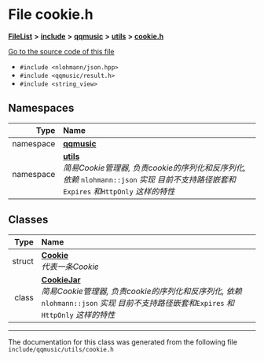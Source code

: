 

# File cookie.h



[**FileList**](files.md) **>** [**include**](dir_d44c64559bbebec7f509842c48db8b23.md) **>** [**qqmusic**](dir_d63c0418b33b823a308efea67b8f3df2.md) **>** [**utils**](dir_478616d8952f43e793f28d8ded6e3463.md) **>** [**cookie.h**](cookie_8h.md)

[Go to the source code of this file](cookie_8h_source.md)



* `#include <nlohmann/json.hpp>`
* `#include <qqmusic/result.h>`
* `#include <string_view>`













## Namespaces

| Type | Name |
| ---: | :--- |
| namespace | [**qqmusic**](namespaceqqmusic.md) <br> |
| namespace | [**utils**](namespaceqqmusic_1_1utils.md) <br>_简易Cookie管理器, 负责cookie的序列化和反序列化, 依赖_ `nlohmann::json` _实现 目前不支持路径嵌套和_`Expires` _和_`HttpOnly` _这样的特性_ |


## Classes

| Type | Name |
| ---: | :--- |
| struct | [**Cookie**](structqqmusic_1_1utils_1_1Cookie.md) <br>_代表一条Cookie_  |
| class | [**CookieJar**](classqqmusic_1_1utils_1_1CookieJar.md) <br>_简易Cookie管理器, 负责cookie的序列化和反序列化, 依赖_ `nlohmann::json` _实现 目前不支持路径嵌套和_`Expires` _和_`HttpOnly` _这样的特性_ |



















































------------------------------
The documentation for this class was generated from the following file `include/qqmusic/utils/cookie.h`

